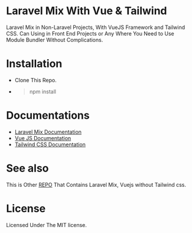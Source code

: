 # Laravel Mix With Vue & Tailwind

Laravel Mix in Non-Laravel Projects, With VueJS Framework and Tailwind CSS. Can Using in Front End Projects or Any Where You Need to Use Module Bundler Without Complications.


# Installation
- Clone This Repo.
- > npm install

# Documentations

 - [Laravel Mix Documentation](https://laravel-mix.com/docs/4.0/basic-example)
 - [Vue JS Documentation](https://vuejs.org/v2/api/)
 - [Tailwind CSS Documentation](https://tailwindcss.com/docs)
 
# See also

This is Other [REPO](https://github.com/m7modg97/mixvue) That Contains Laravel Mix, Vuejs without Tailwind css.

# License

Licensed Under The MIT license.

